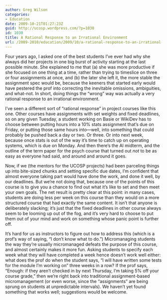 ```yaml
---
author: Greg Wilson
categories:
- Education
date: 2009-10-21T01:27:23Z
guid: http://ucosp.wordpress.com/?p=1030
id: 1030
title: A Rational Response to an Irrational Environment
url: /2009-2010/education/2009/10/a-rational-response-to-an-irrational-environment/
---
```


Four years ago, I asked one of the best students I&#8217;ve ever had why she always did her projects in one big burst of activity starting at the last possible minute. She explained to me that (a) she was more productive if she focused on one thing at a time, rather than trying to timeslice on three or four assignments at once, and (b) the later she left it, the more stable the assignment spec would be, because the keeners that started early would have pestered the prof into correcting the inevitable omissions, ambiguities, and what-not. In short, doing things the &#8220;wrong&#8221; way was actually a very rational response to an irrational environment.

I&#8217;ve seen a different sort of &#8220;rational response&#8221; in project courses like this one. Other courses have assignments with set weights and fixed deadlines, so on any given Tuesday, a student working on Basie or WikiDev has to choose between putting hours into a 10% stats assignment that&#8217;s due on Friday, or putting those same hours into&#8212;well, into something that could probably be pushed back a day or two. Or three. Or into next week, because once stats is out of the way it&#8217;s time to catch up on operating systems, which is due on Monday. And then there&#8217;s the AI midterm, and the outline of the term paper for the psych course that turned out _not_ to be as easy as everyone had said, and around and around it goes.

Now, if we (the mentors for the UCOSP projects) had been parceling things up into bite-sized chunks and setting specific due dates, I&#8217;m confident that almost everyone taking part would have done the work, and done it well, by our deadlines. But we&#8217;re not doing that, because one of the points of this course is to give you a chance to find out what it&#8217;s like to set and then meet your own goals. The net result is pretty clear at this point: in many cases, students are doing less per week on this course than they would on a more structured course that had exactly the same content. It isn&#8217;t that anyone is deliberately slacking; it&#8217;s just that the fixed deadlines in other course always seem to be looming up out of the fog, and it&#8217;s very hard to choose to put them out of your mind and work on something whose panic point is further off.

It&#8217;s hard for us as instructors to figure out how to address this (which is a prof&#8217;s way of saying, &#8220;I don&#8217;t know what to do.&#8221;) Micromanaging students the way they&#8217;re usually micromanaged defeats the purpose of this course, and almost certainly makes it more fun. Asking students to specify each week what they will have completed a week hence doesn&#8217;t work well either: what does the prof do when the student says, &#8220;I will have written some tests for the module I&#8217;m working on&#8221; three weeks in a row? If the prof says, &#8220;Enough: if they aren&#8217;t checked in by next Thursday, I&#8217;m taking 5% off your course grade,&#8221; then we&#8217;re right back into traditional assignment-based micromanagement (or even worse, since the &#8220;assignments&#8221; are being sprung on students at unpredictable intervals). We haven&#8217;t yet found something that works well; suggestions would be welcome.